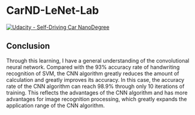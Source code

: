 # CarND-LeNet-Lab
[![Udacity - Self-Driving Car NanoDegree](https://s3.amazonaws.com/udacity-sdc/github/shield-carnd.svg)](http://www.udacity.com/drive)


## Conclusion

Through this learning, I have a general understanding of the convolutional neural network. Compared with the 93% accuracy rate of handwriting recognition of SVM, the CNN algorithm greatly reduces the amount of calculation and greatly improves its accuracy. In this case, the accuracy rate of the CNN algorithm can reach 98.9% through only 10 iterations of training. This reflects the advantages of the CNN algorithm and has more advantages for image recognition processing, which greatly expands the application range of the CNN algorithm.
